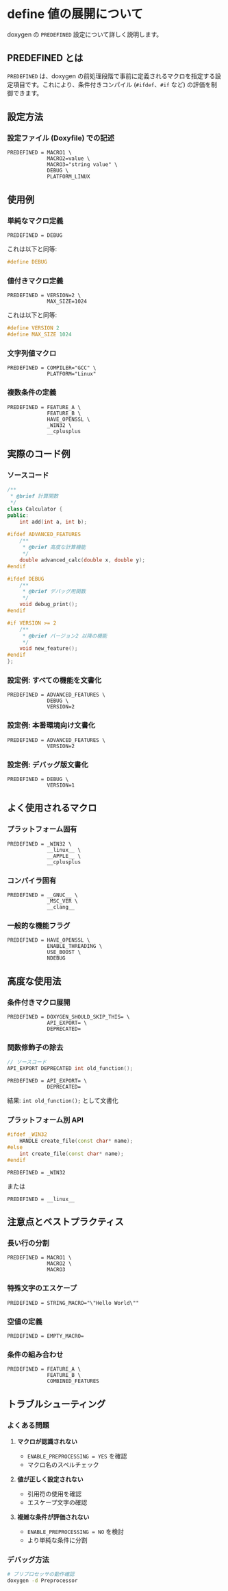 # define 値の展開について

doxygen の `PREDEFINED` 設定について詳しく説明します。

## PREDEFINED とは

`PREDEFINED` は、doxygen の前処理段階で事前に定義されるマクロを指定する設定項目です。これにより、条件付きコンパイル (`#ifdef`、`#if` など) の評価を制御できます。

## 設定方法

### 設定ファイル (Doxyfile) での記述

```text
PREDEFINED = MACRO1 \
             MACRO2=value \
             MACRO3="string value" \
             DEBUG \
             PLATFORM_LINUX
```

## 使用例

### 単純なマクロ定義

```text
PREDEFINED = DEBUG
```

これは以下と同等:

```cpp
#define DEBUG
```

### 値付きマクロ定義

```text
PREDEFINED = VERSION=2 \
             MAX_SIZE=1024
```

これは以下と同等:

```cpp
#define VERSION 2
#define MAX_SIZE 1024
```

### 文字列値マクロ

```text
PREDEFINED = COMPILER="GCC" \
             PLATFORM="Linux"
```

### 複数条件の定義

```text
PREDEFINED = FEATURE_A \
             FEATURE_B \
             HAVE_OPENSSL \
             _WIN32 \
             __cplusplus
```

## 実際のコード例

### ソースコード

```cpp
/**
 * @brief 計算関数
 */
class Calculator {
public:
    int add(int a, int b);
    
#ifdef ADVANCED_FEATURES
    /**
     * @brief 高度な計算機能
     */
    double advanced_calc(double x, double y);
#endif

#ifdef DEBUG
    /**
     * @brief デバッグ用関数
     */
    void debug_print();
#endif

#if VERSION >= 2
    /**
     * @brief バージョン2 以降の機能
     */
    void new_feature();
#endif
};
```

### 設定例: すべての機能を文書化

```text
PREDEFINED = ADVANCED_FEATURES \
             DEBUG \
             VERSION=2
```

### 設定例: 本番環境向け文書化

```text
PREDEFINED = ADVANCED_FEATURES \
             VERSION=2
```

### 設定例: デバッグ版文書化

```text
PREDEFINED = DEBUG \
             VERSION=1
```

## よく使用されるマクロ

### プラットフォーム固有

```text
PREDEFINED = _WIN32 \
             __linux__ \
             __APPLE__ \
             __cplusplus
```

### コンパイラ固有

```text
PREDEFINED = __GNUC__ \
             _MSC_VER \
             __clang__
```

### 一般的な機能フラグ

```text
PREDEFINED = HAVE_OPENSSL \
             ENABLE_THREADING \
             USE_BOOST \
             NDEBUG
```

## 高度な使用法

### 条件付きマクロ展開

```text
PREDEFINED = DOXYGEN_SHOULD_SKIP_THIS= \
             API_EXPORT= \
             DEPRECATED=
```

### 関数修飾子の除去

```cpp
// ソースコード
API_EXPORT DEPRECATED int old_function();
```

```text
PREDEFINED = API_EXPORT= \
             DEPRECATED=
```

結果: `int old_function();` として文書化

### プラットフォーム別 API

```cpp
#ifdef _WIN32
    HANDLE create_file(const char* name);
#else
    int create_file(const char* name);
#endif
```

```text
PREDEFINED = _WIN32
```

または

```text
PREDEFINED = __linux__
```

## 注意点とベストプラクティス

### 長い行の分割

```text
PREDEFINED = MACRO1 \
             MACRO2 \
             MACRO3
```

### 特殊文字のエスケープ

```text
PREDEFINED = STRING_MACRO="\"Hello World\""
```

### 空値の定義

```text
PREDEFINED = EMPTY_MACRO=
```

### 条件の組み合わせ

```text
PREDEFINED = FEATURE_A \
             FEATURE_B \
             COMBINED_FEATURES
```

## トラブルシューティング

### よくある問題

1. **マクロが認識されない**
   - `ENABLE_PREPROCESSING = YES` を確認
   - マクロ名のスペルチェック

2. **値が正しく設定されない**
   - 引用符の使用を確認
   - エスケープ文字の確認

3. **複雑な条件が評価されない**
   - `ENABLE_PREPROCESSING = NO` を検討
   - より単純な条件に分割

### デバッグ方法

```bash
# プリプロセッサの動作確認
doxygen -d Preprocessor
```
